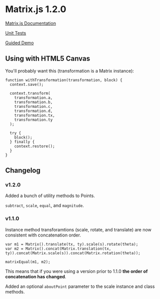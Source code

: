 # Matrix.js 1.2.0

[Matrix.js Documentation](http://strd6.com/matrix.js/docs)

[Unit Tests](http://strd6.com/matrix.js/matrix_test.html)

[Guided Demo](http://strd6.com/2010/06/matrix-js-demo/)

## Using with HTML5 Canvas

You'll probably want this (transformation is a Matrix instance):

    function withTransformation(transformation, block) {
      context.save();
 
      context.transform(
        transformation.a,
        transformation.b,
        transformation.c,
        transformation.d,
        transformation.tx,
        transformation.ty
      );
 
      try {
        block();
      } finally {
        context.restore();
      }
    }

## Changelog

### v1.2.0

Added a bunch of utility methods to Points.

`subtract`, `scale`, `equal`, and `magnitude`.

### v1.1.0

Instance method transforamtions (scale, rotate, and translate) are now consistent with concatenation order.

    var m1 = Matrix().translate(tx, ty).scale(s).rotate(theta);
    var m2 = Matrix().concat(Matrix.translation(tx, ty)).concat(Matrix.scale(s)).concat(Matrix.rotation(theta));
    
    matrixEqual(m1, m2);

This means that if you were using a version prior to 1.1.0 **the order of concatenation has changed**.

Added an optional `aboutPoint` parameter to the scale instance and class methods.
